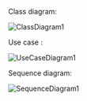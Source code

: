Class diagram:

![ClassDiagram1](https://github.com/user-attachments/assets/bf0dde01-ac6d-465a-9daa-dc2f0de0ef2c)

Use case :

![UseCaseDiagram1](https://github.com/user-attachments/assets/d3f3aa34-55f9-4d72-9aef-545de9072314)


Sequence diagram:

![SequenceDiagram1](https://github.com/user-attachments/assets/68de1674-9b68-4af5-a605-a682a74e4edd)
